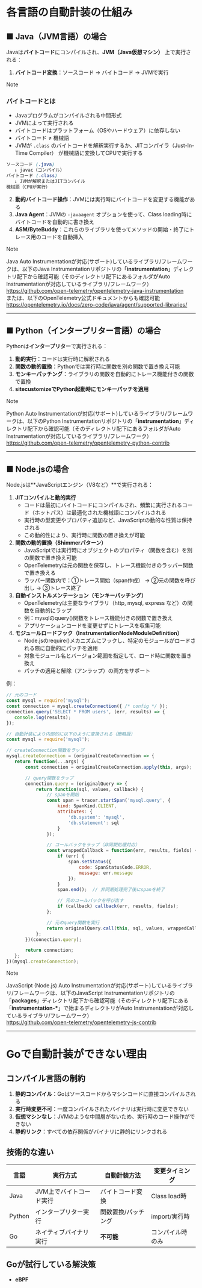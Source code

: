 # 各言語の自動計装の仕組み

## ■ Java（JVM言語）の場合
Javaは**バイトコード**にコンパイルされ、**JVM（Java仮想マシン）** 上で実行される：

1. **バイトコード変換**：ソースコード → バイトコード → JVMで実行

> [!NOTE]  
> ### バイトコードとは
> - Javaプログラムがコンパイルされる中間形式
> - JVMによって実行される
> - バイトコードはプラットフォーム（OSやハードウェア）に依存しない
> - バイトコード ≠ 機械語
> - JVMが `.class` のバイトコードを解釈実行するか、JITコンパイラ（Just-In-Time Compiler） が機械語に変換してCPUで実行する
> ```scss
> ソースコード (.java)
>    ↓ javac（コンパイル）
> バイトコード (.class)
>    ↓ JVMが解釈またはJITコンパイル
> 機械語（CPUが実行）
> ```

2. **動的バイトコード操作**：JVMには実行時にバイトコードを変更する機能がある
3. **Java Agent**：JVMの `-javaagent` オプションを使って、Class loading時にバイトコードを自動的に書き換え
4. **ASM/ByteBuddy**：これらのライブラリを使ってメソッドの開始・終了にトレース用のコードを自動挿入

> [!NOTE]  
> Java Auto Instrumentationが対応(サポート)しているライブラリ/フレームワークは、以下のJava Instrumentationリポジトリの「**instrumentation**」ディレクトリ配下から確認可能（そのディレクトリ配下にあるフォルダがAuto Instrumentationが対応しているライブラリ/フレームワーク）  
> https://github.com/open-telemetry/opentelemetry-java-instrumentation  
> または、以下のOpenTelemetry公式ドキュメントからも確認可能  
> https://opentelemetry.io/docs/zero-code/java/agent/supported-libraries/

---

## ■ Python（インタープリター言語）の場合
Pythonは**インタープリター**で実行される：

1. **動的実行**：コードは実行時に解釈される
2. **関数の動的置換**：Pythonでは実行時に関数を別の関数で置き換え可能
3. **モンキーパッチング**：ライブラリの関数を自動的にトレース機能付きの関数で置換
4. **sitecustomizeでPython起動時にモンキーパッチを適用**

> [!NOTE]  
> Python Auto Instrumentationが対応(サポート)しているライブラリ/フレームワークは、以下のPython Instrumentationリポジトリの「**instrumentation**」ディレクトリ配下から確認可能（そのディレクトリ配下にあるフォルダがAuto Instrumentationが対応しているライブラリ/フレームワーク）  
> https://github.com/open-telemetry/opentelemetry-python-contrib

---

## ■ Node.jsの場合
Node.jsは**JavaScriptエンジン（V8など）**で実行される：

1. **JITコンパイルと動的実行**
   - コードは最初にバイトコードにコンパイルされ、頻繁に実行されるコード（ホットパス）は最適化された機械語にコンパイルされる
   - 実行時の型変更やプロパティ追加など、JavaScriptの動的な性質は保持される
   - この動的性により、実行時に関数の置き換えが可能
2. **関数の動的置換（Shimmerパターン）**
   - JavaScriptでは実行時にオブジェクトのプロパティ（関数を含む）を別の関数で置き換え可能
   - OpenTelemetryは元の関数を保存し、トレース機能付きのラッパー関数で置き換える
   - ラッパー関数内で：①トレース開始（span作成） → ②元の関数を呼び出し → ③トレース終了
3. **自動インストルメンテーション（モンキーパッチング）**
   - OpenTelemetryは主要なライブラリ（http, mysql, express など）の関数を自動的にラップ
   - 例：mysqlのquery()関数をトレース機能付きの関数で置き換え
   - アプリケーションコードを変更せずにトレースを収集可能
4. **モジュールロードフック（InstrumentationNodeModuleDefinition）**
   - Node.jsのrequire()メカニズムにフックし、特定のモジュールがロードされる際に自動的にパッチを適用
   - 対象モジュール名とバージョン範囲を指定して、ロード時に関数を置き換え
   - パッチの適用と解除（アンラップ）の両方をサポート

例：
```javascript
// 元のコード
const mysql = require('mysql');
const connection = mysql.createConnection({ /* config */ });
connection.query('SELECT * FROM users', (err, results) => {
   console.log(results);
});

// 自動計装により内部的に以下のように変換される（簡略版）
const mysql = require('mysql');

// createConnection関数をラップ
mysql.createConnection = (originalCreateConnection => {
   return function(...args) {
       const connection = originalCreateConnection.apply(this, args);

       // query関数をラップ
       connection.query = (originalQuery => {
           return function(sql, values, callback) {
               // spanを開始
               const span = tracer.startSpan('mysql.query', {
                   kind: SpanKind.CLIENT,
                   attributes: {
                       'db.system': 'mysql',
                       'db.statement': sql
                   }
               });

               // コールバックをラップ（非同期処理対応）
               const wrappedCallback = function(err, results, fields) {
                   if (err) {
                       span.setStatus({
                           code: SpanStatusCode.ERROR,
                           message: err.message
                       });
                   }
                   span.end();  // 非同期処理完了後にspanを終了

                   // 元のコールバックを呼び出す
                   if (callback) callback(err, results, fields);
               };

               // 元のquery関数を実行
               return originalQuery.call(this, sql, values, wrappedCallback);
           };
       })(connection.query);

       return connection;
   };
})(mysql.createConnection);
```

> [!NOTE]  
> JavaScript (Node.js) Auto Instrumentationが対応(サポート)しているライブラリ/フレームワークは、以下のJavaScript Instrumentationリポジトリの「**packages**」ディレクトリ配下から確認可能（そのディレクトリ配下にある「__instrumentation-*__」で始まるディレクトリがAuto Instrumentationが対応しているライブラリ/フレームワーク）  
> https://github.com/open-telemetry/opentelemetry-js-contrib

---

# Goで自動計装ができない理由
## **コンパイル言語の制約**
1. **静的コンパイル**：Goはソースコードからマシンコードに直接コンパイルされる
2. **実行時変更不可**：一度コンパイルされたバイナリは実行時に変更できない
3. **仮想マシンなし**：JVMのような中間層がないため、実行時のコード操作ができない
4. **静的リンク**：すべての依存関係がバイナリに静的にリンクされる

## **技術的な違い**

| 言語 | 実行方式 | 自動計装方法 | 変更タイミング |
|------|----------|--------------|----------------|
| Java | JVM上でバイトコード実行 | バイトコード変換 | Class load時 |
| Python | インタープリター実行 | 関数置換/パッチング | import/実行時 |
| Go | ネイティブバイナリ実行 | **不可能** | コンパイル時のみ |

## **Goが試行している解決策**
- **eBPF**
